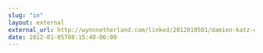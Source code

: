 ```yaml
---
slug: "in"
layout: external
external_url: http://wynnnetherland.com/linked/2012010501/damien-katz-on-apache-and-couchdb
date: 2012-01-05T08:15:40-06:00
---
```

